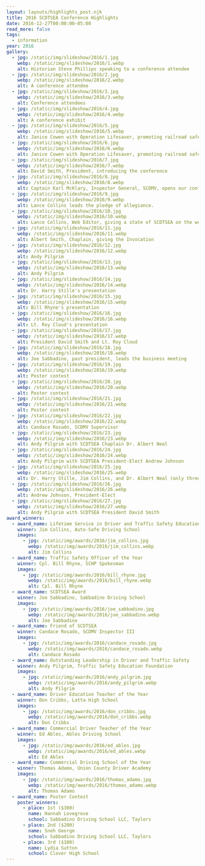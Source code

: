 ```yaml
---
layout: layouts/highlights_post.njk
title: 2016 SCDTSEA Conference Highlights
date: 2016-12-27T00:00:00-05:00
read_more: false
tags:
  - information
year: 2016
gallery:
  - jpg: /static/img/slideshow/2016/1.jpg
    webp: /static/img/slideshow/2016/1.webp
    alt: Historian Steve Phillips speaking to a conference attendee
  - jpg: /static/img/slideshow/2016/2.jpg
    webp: /static/img/slideshow/2016/2.webp
    alt: A conference attendee
  - jpg: /static/img/slideshow/2016/3.jpg
    webp: /static/img/slideshow/2016/3.webp
    alt: Conference attendees
  - jpg: /static/img/slideshow/2016/4.jpg
    webp: /static/img/slideshow/2016/4.webp
    alt: A conference exhibit
  - jpg: /static/img/slideshow/2016/5.jpg
    webp: /static/img/slideshow/2016/5.webp
    alt: Janice Cowen with Operation Lifesaver, promoting railroad safety
  - jpg: /static/img/slideshow/2016/6.jpg
    webp: /static/img/slideshow/2016/6.webp
    alt: Janice Cowen with Operation Lifesaver, promoting railroad safety
  - jpg: /static/img/slideshow/2016/7.jpg
    webp: /static/img/slideshow/2016/7.webp
    alt: David Smith, President, introducing the conference
  - jpg: /static/img/slideshow/2016/8.jpg
    webp: /static/img/slideshow/2016/8.webp
    alt: Captain Karl McKlary, Inspector General, SCDMV, opens our conference
  - jpg: /static/img/slideshow/2016/9.jpg
    webp: /static/img/slideshow/2016/9.webp
    alt: Lance Collins leads the pledge of allegiance.
  - jpg: /static/img/slideshow/2016/10.jpg
    webp: /static/img/slideshow/2016/10.webp
    alt: Lance Collins, Web Editor, giving a state of SCDTSEA on the web
  - jpg: /static/img/slideshow/2016/11.jpg
    webp: /static/img/slideshow/2016/11.webp
    alt: Albert Smith, Chaplain, giving the Invocation
  - jpg: /static/img/slideshow/2016/12.jpg
    webp: /static/img/slideshow/2016/12.webp
    alt: Andy Pilgrim
  - jpg: /static/img/slideshow/2016/13.jpg
    webp: /static/img/slideshow/2016/13.webp
    alt: Andy Pilgrim
  - jpg: /static/img/slideshow/2016/14.jpg
    webp: /static/img/slideshow/2016/14.webp
    alt: Dr. Harry Stille's presentation
  - jpg: /static/img/slideshow/2016/15.jpg
    webp: /static/img/slideshow/2016/15.webp
    alt: Bill Rhyne's presentation
  - jpg: /static/img/slideshow/2016/16.jpg
    webp: /static/img/slideshow/2016/16.webp
    alt: Lt. Roy Cloud's presentation
  - jpg: /static/img/slideshow/2016/17.jpg
    webp: /static/img/slideshow/2016/17.webp
    alt: President David Smith and Lt. Roy Cloud
  - jpg: /static/img/slideshow/2016/18.jpg
    webp: /static/img/slideshow/2016/18.webp
    alt: Joe Sabbadino, past president, leads the business meeting
  - jpg: /static/img/slideshow/2016/19.jpg
    webp: /static/img/slideshow/2016/19.webp
    alt: Poster contest
  - jpg: /static/img/slideshow/2016/20.jpg
    webp: /static/img/slideshow/2016/20.webp
    alt: Poster contest
  - jpg: /static/img/slideshow/2016/21.jpg
    webp: /static/img/slideshow/2016/21.webp
    alt: Poster contest
  - jpg: /static/img/slideshow/2016/22.jpg
    webp: /static/img/slideshow/2016/22.webp
    alt: Candace Rosado, SCDMV Supervisor
  - jpg: /static/img/slideshow/2016/23.jpg
    webp: /static/img/slideshow/2016/23.webp
    alt: Andy Pilgrim with SCDTSEA Chaplain Dr. Albert Neal
  - jpg: /static/img/slideshow/2016/24.jpg
    webp: /static/img/slideshow/2016/24.webp
    alt: Andy Pilgrim with SCDTSEA President-Elect Andrew Johnson
  - jpg: /static/img/slideshow/2016/25.jpg
    webp: /static/img/slideshow/2016/25.webp
    alt: Dr. Harry Stille, Jim Collins, and Dr. Albert Neal (only three Lifetime Service Award winners)
  - jpg: /static/img/slideshow/2016/26.jpg
    webp: /static/img/slideshow/2016/26.webp
    alt: Andrew Johnson, President-Elect
  - jpg: /static/img/slideshow/2016/27.jpg
    webp: /static/img/slideshow/2016/27.webp
    alt: Andy Pilgrim with SCDTSEA President David Smith
award_winners:
  - award_name: Lifetime Service in Driver and Traffic Safety Education Award
    winner: Jim Collins, Auto-Safe Driving School
    images:
      - jpg: /static/img/awards/2016/jim_collins.jpg
        webp: /static/img/awards/2016/jim_collins.webp
        alt: Jim Collins
  - award_name: Traffic Safety Officer of the Year
    winner: Cpl. Bill Rhyne, SCHP Spokesman
    images:
      - jpg: /static/img/awards/2016/bill_rhyne.jpg
        webp: /static/img/awards/2016/bill_rhyne.webp
        alt: Cpl. Bill Rhyne
  - award_name: SCDTSEA Award
    winner: Joe Sabbadino, Sabbadino Driving School
    images:
      - jpg: /static/img/awards/2016/joe_sabbadino.jpg
        webp: /static/img/awards/2016/joe_sabbadino.webp
        alt: Joe Sabbadino
  - award_name: Friend of SCDTSEA
    winner: Candace Rosado, SCDMV Inspector III
    images:
      - jpg: /static/img/awards/2016/candace_rosado.jpg
        webp: /static/img/awards/2016/candace_rosado.webp
        alt: Candace Rosado
  - award_name: Outstanding Leadership in Driver and Traffic Safety
    winner: Andy Pilgrim, Traffic Safety Education Foundation
    images:
      - jpg: /static/img/awards/2016/andy_pilgrim.jpg
        webp: /static/img/awards/2016/andy_pilgrim.webp
        alt: Andy Pilgrim
  - award_name: Driver Education Teacher of the Year
    winner: Don Cribbs, Latta High School
    images:
      - jpg: /static/img/awards/2016/don_cribbs.jpg
        webp: /static/img/awards/2016/don_cribbs.webp
        alt: Don Cribbs
  - award_name: Commercial Driver Teacher of the Year
    winner: Ed Ables, Ables Driving School
    images:
      - jpg: /static/img/awards/2016/ed_ables.jpg
        webp: /static/img/awards/2016/ed_ables.webp
        alt: Ed Ables
  - award_name: Commercial Driving School of the Year
    winner: Thomas Adamo, Union County Driver Academy
    images:
      - jpg: /static/img/awards/2016/thomas_adamo.jpg
        webp: /static/img/awards/2016/thomas_adamo.webp
        alt: Thomas Adamo
  - award_name: Poster Contest
    poster_winners:
      - place: 1st ($300)
        name: Hannah Lovegrove
        school: Sabbadino Driving School LLC, Taylors
      - place: 2nd ($200)
        name: Sneh George
        school: Sabbadino Driving School LLC, Taylors
      - place: 3rd ($100)
        name: Lydia Sutton
        school: Clover High School
---
```

